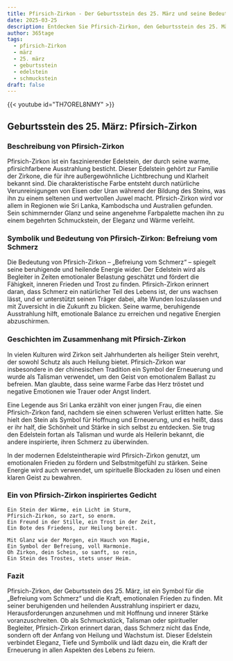 ```yaml
---
title: Pfirsich-Zirkon - Der Geburtsstein des 25. März und seine Bedeutung
date: 2025-03-25
description: Entdecken Sie Pfirsich-Zirkon, den Geburtsstein des 25. März, der Befreiung vom Schmerz symbolisiert. Seine Symbolik und Geschichte werden Sie inspirieren.
author: 365tage
tags:
  - pfirsich-Zirkon
  - märz
  - 25. märz
  - geburtsstein
  - edelstein
  - schmuckstein
draft: false
---
```


{{< youtube id="TH7OREL8NMY" >}}

## Geburtsstein des 25. März: Pfirsich-Zirkon

### Beschreibung von Pfirsich-Zirkon

Pfirsich-Zirkon ist ein faszinierender Edelstein, der durch seine warme, pfirsichfarbene Ausstrahlung besticht. Dieser Edelstein gehört zur Familie der Zirkone, die für ihre außergewöhnliche Lichtbrechung und Klarheit bekannt sind. Die charakteristische Farbe entsteht durch natürliche Verunreinigungen von Eisen oder Uran während der Bildung des Steins, was ihn zu einem seltenen und wertvollen Juwel macht. Pfirsich-Zirkon wird vor allem in Regionen wie Sri Lanka, Kambodscha und Australien gefunden. Sein schimmernder Glanz und seine angenehme Farbpalette machen ihn zu einem begehrten Schmuckstein, der Eleganz und Wärme verleiht.

### Symbolik und Bedeutung von Pfirsich-Zirkon: Befreiung vom Schmerz

Die Bedeutung von Pfirsich-Zirkon – „Befreiung vom Schmerz“ – spiegelt seine beruhigende und heilende Energie wider. Der Edelstein wird als Begleiter in Zeiten emotionaler Belastung geschätzt und fördert die Fähigkeit, inneren Frieden und Trost zu finden. Pfirsich-Zirkon erinnert daran, dass Schmerz ein natürlicher Teil des Lebens ist, der uns wachsen lässt, und er unterstützt seinen Träger dabei, alte Wunden loszulassen und mit Zuversicht in die Zukunft zu blicken. Seine warme, beruhigende Ausstrahlung hilft, emotionale Balance zu erreichen und negative Energien abzuschirmen.

### Geschichten im Zusammenhang mit Pfirsich-Zirkon

In vielen Kulturen wird Zirkon seit Jahrhunderten als heiliger Stein verehrt, der sowohl Schutz als auch Heilung bietet. Pfirsich-Zirkon war insbesondere in der chinesischen Tradition ein Symbol der Erneuerung und wurde als Talisman verwendet, um den Geist von emotionalem Ballast zu befreien. Man glaubte, dass seine warme Farbe das Herz tröstet und negative Emotionen wie Trauer oder Angst lindert.

Eine Legende aus Sri Lanka erzählt von einer jungen Frau, die einen Pfirsich-Zirkon fand, nachdem sie einen schweren Verlust erlitten hatte. Sie hielt den Stein als Symbol für Hoffnung und Erneuerung, und es heißt, dass er ihr half, die Schönheit und Stärke in sich selbst zu entdecken. Sie trug den Edelstein fortan als Talisman und wurde als Heilerin bekannt, die andere inspirierte, ihren Schmerz zu überwinden.

In der modernen Edelsteintherapie wird Pfirsich-Zirkon genutzt, um emotionalen Frieden zu fördern und Selbstmitgefühl zu stärken. Seine Energie wird auch verwendet, um spirituelle Blockaden zu lösen und einen klaren Geist zu bewahren.

### Ein von Pfirsich-Zirkon inspiriertes Gedicht

```
Ein Stein der Wärme, ein Licht im Sturm,  
Pfirsich-Zirkon, so zart, so enorm.  
Ein Freund in der Stille, ein Trost in der Zeit,  
Ein Bote des Friedens, zur Heilung bereit.  

Mit Glanz wie der Morgen, ein Hauch von Magie,  
Ein Symbol der Befreiung, voll Harmonie.  
Oh Zirkon, dein Schein, so sanft, so rein,  
Ein Stein des Trostes, stets unser Heim.  
```

### Fazit

Pfirsich-Zirkon, der Geburtsstein des 25. März, ist ein Symbol für die „Befreiung vom Schmerz“ und die Kraft, emotionalen Frieden zu finden. Mit seiner beruhigenden und heilenden Ausstrahlung inspiriert er dazu, Herausforderungen anzunehmen und mit Hoffnung und innerer Stärke voranzuschreiten. Ob als Schmuckstück, Talisman oder spiritueller Begleiter, Pfirsich-Zirkon erinnert daran, dass Schmerz nicht das Ende, sondern oft der Anfang von Heilung und Wachstum ist. Dieser Edelstein verbindet Eleganz, Tiefe und Symbolik und lädt dazu ein, die Kraft der Erneuerung in allen Aspekten des Lebens zu feiern.